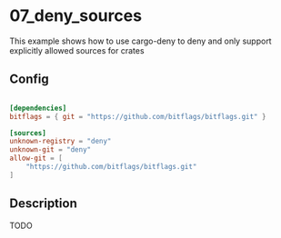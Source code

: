 # 07_deny_sources

This example shows how to use cargo-deny to deny and only support explicitly allowed sources for crates

## Config

```toml

[dependencies]
bitflags = { git = "https://github.com/bitflags/bitflags.git" }
```

```toml
[sources]
unknown-registry = "deny"
unknown-git = "deny"
allow-git = [
    "https://github.com/bitflags/bitflags.git"
]
```

## Description

TODO